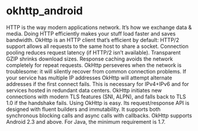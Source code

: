 # okhttp_android
HTTP is the way modern applications network. It’s how we exchange data &amp; media. Doing HTTP efficiently makes your stuff load faster and saves bandwidth.  OkHttp is an HTTP client that’s efficient by default:  HTTP/2 support allows all requests to the same host to share a socket. Connection pooling reduces request latency (if HTTP/2 isn’t available). Transparent GZIP shrinks download sizes. Response caching avoids the network completely for repeat requests. OkHttp perseveres when the network is troublesome: it will silently recover from common connection problems. If your service has multiple IP addresses OkHttp will attempt alternate addresses if the first connect fails. This is necessary for IPv4+IPv6 and for services hosted in redundant data centers. OkHttp initiates new connections with modern TLS features (SNI, ALPN), and falls back to TLS 1.0 if the handshake fails.  Using OkHttp is easy. Its request/response API is designed with fluent builders and immutability. It supports both synchronous blocking calls and async calls with callbacks.  OkHttp supports Android 2.3 and above. For Java, the minimum requirement is 1.7.
